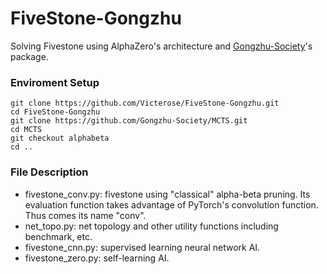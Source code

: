 # FiveStone-Gongzhu

Solving Fivestone using AlphaZero's architecture and [Gongzhu-Society](https://github.com/Gongzhu-Society/MCTS)'s package.

### Enviroment Setup

```
git clone https://github.com/Victerose/FiveStone-Gongzhu.git
cd FiveStone-Gongzhu
git clone https://github.com/Gongzhu-Society/MCTS.git
cd MCTS
git checkout alphabeta
cd ..
```

### File Description

* fivestone_conv.py: fivestone using "classical" alpha-beta pruning. Its evaluation function takes advantage of PyTorch's convolution function. Thus comes its name "conv".
* net_topo.py: net topology and other utility functions including benchmark, etc.
* fivestone_cnn.py: supervised learning neural network AI.
* fivestone_zero.py: self-learning AI.